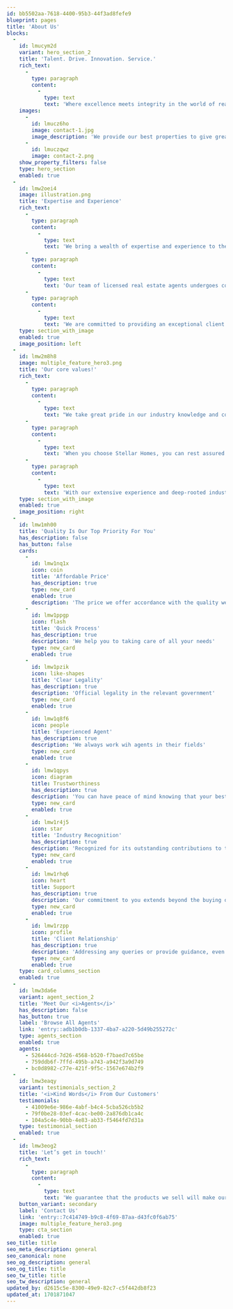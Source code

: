 ```yaml
---
id: bb5502aa-7618-4400-95b3-44f3ad8fefe9
blueprint: pages
title: 'About Us'
blocks:
  -
    id: lmucym2d
    variant: hero_section_2
    title: 'Talent. Drive. Innovation. Service.'
    rich_text:
      -
        type: paragraph
        content:
          -
            type: text
            text: 'Where excellence meets integrity in the world of real estate. With a solid reputation built on trust, professionalism, and exceptional service, we are your go-to partner for all your property needs.'
    images:
      -
        id: lmucz6ho
        image: contact-1.jpg
        image_description: 'We provide our best properties to give great services possible'
      -
        id: lmuczqwz
        image: contact-2.png
    show_property_filters: false
    type: hero_section
    enabled: true
  -
    id: lmw2oei4
    image: illustration.png
    title: 'Expertise and Experience'
    rich_text:
      -
        type: paragraph
        content:
          -
            type: text
            text: 'We bring a wealth of expertise and experience to the real estate market. With more than 20+ years in operation, we have successfully navigated through diverse market conditions, establishing ourselves as a trusted and reliable partner.'
      -
        type: paragraph
        content:
          -
            type: text
            text: 'Our team of licensed real estate agents undergoes continuous training to stay up-to-date with the latest industry trends and regulations, guaranteeing that you receive accurate and reliable advice every step of the way.'
      -
        type: paragraph
        content:
          -
            type: text
            text: 'We are committed to providing an exceptional client experience, going above and beyond to exceed expectations.'
    type: section_with_image
    enabled: true
    image_position: left
  -
    id: lmw2m8h8
    image: multiple_feature_hero3.png
    title: 'Our core values!'
    rich_text:
      -
        type: paragraph
        content:
          -
            type: text
            text: "We take great pride in our industry knowledge and continuously invest in our team's professional development. This expertise, combined with our unwavering commitment to transparency, ensures that our clients receive accurate and reliable advice every step of the way."
      -
        type: paragraph
        content:
          -
            type: text
            text: 'When you choose Stellar Homes, you can rest assured that you have a dedicated partner by your side. We are committed to providing an exceptional client experience, going above and beyond to exceed expectations. '
      -
        type: paragraph
        content:
          -
            type: text
            text: 'With our extensive experience and deep-rooted industry connections, we have the resources and insights to help you achieve your real estate goals successfully.'
    type: section_with_image
    enabled: true
    image_position: right
  -
    id: lmw1mh00
    title: 'Quality Is Our Top Priority For You'
    has_description: false
    has_button: false
    cards:
      -
        id: lmw1nq1x
        icon: coin
        title: 'Affordable Price'
        has_description: true
        type: new_card
        enabled: true
        description: 'The price we offer accordance with the quality we provide'
      -
        id: lmw1ppgp
        icon: flash
        title: 'Quick Process'
        has_description: true
        description: 'We help you to taking care of all your needs'
        type: new_card
        enabled: true
      -
        id: lmw1pzik
        icon: like-shapes
        title: 'Clear Legality'
        has_description: true
        description: 'Official legality in the relevant government'
        type: new_card
        enabled: true
      -
        id: lmw1q8f6
        icon: people
        title: 'Experienced Agent'
        has_description: true
        description: 'We always work wih agents in their fields'
        type: new_card
        enabled: true
      -
        id: lmw1qpys
        icon: diagram
        title: Trustworthiness
        has_description: true
        description: 'You can have peace of mind knowing that your best interests are always our top priority.'
        type: new_card
        enabled: true
      -
        id: lmw1r4j5
        icon: star
        title: 'Industry Recognition'
        has_description: true
        description: 'Recognized for its outstanding contributions to the industry.'
        type: new_card
        enabled: true
      -
        id: lmw1rhq6
        icon: heart
        title: Support
        has_description: true
        description: 'Our commitment to you extends beyond the buying or selling process.'
        type: new_card
        enabled: true
      -
        id: lmw1rzpp
        icon: profile
        title: 'Client Relationship'
        has_description: true
        description: 'Addressing any queries or provide guidance, even after the transaction is complete.'
        type: new_card
        enabled: true
    type: card_columns_section
    enabled: true
  -
    id: lmw3da6e
    variant: agent_section_2
    title: 'Meet Our <i>Agents</i>'
    has_description: false
    has_button: true
    label: 'Browse All Agents'
    link: 'entry::adb1b0db-1337-4ba7-a220-5d49b255272c'
    type: agents_section
    enabled: true
    agents:
      - 526444cd-7d26-4568-b520-f7baed7c65be
      - 759ddb6f-7ffd-495b-a743-a942f3a9d749
      - bc0d8982-c77e-421f-9f5c-1567e674b2f9
  -
    id: lmw3eaqy
    variant: testimonials_section_2
    title: '<i>Kind Words</i> From Our Customers'
    testimonials:
      - 41009e6e-986e-4abf-b4c4-5cba526cb5b2
      - 79f0be28-03ef-4cac-be00-2a876db1ca4c
      - 104a5c4e-90bb-4e83-ab33-f5464fd7d31a
    type: testimonial_section
    enabled: true
  -
    id: lmw3eog2
    title: 'Let’s get in touch!'
    rich_text:
      -
        type: paragraph
        content:
          -
            type: text
            text: 'We guarantee that the products we sell will make our customers happy because we are very concerned about our consumer satisfaction'
    button_variant: secondary
    label: 'Contact Us'
    link: 'entry::7c414749-b9c8-4f69-87aa-d43fc0f6ab75'
    image: multiple_feature_hero3.png
    type: cta_section
    enabled: true
seo_title: title
seo_meta_description: general
seo_canonical: none
seo_og_description: general
seo_og_title: title
seo_tw_title: title
seo_tw_description: general
updated_by: d2615c5e-8300-49e9-82c7-c5f442db8f23
updated_at: 1701871047
---
```

